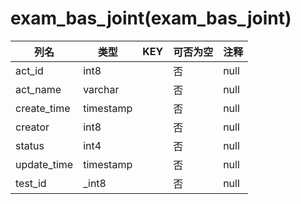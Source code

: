 # exam_bas_joint(exam_bas_joint)
| 列名   | 类型   | KEY  | 可否为空 | 注释   |
| ---- | ---- | ---- | ---- | ---- |
|act_id|int8||否|null|
|act_name|varchar||否|null|
|create_time|timestamp||否|null|
|creator|int8||否|null|
|status|int4||否|null|
|update_time|timestamp||否|null|
|test_id|_int8||否|null|
